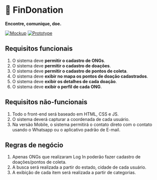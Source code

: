 # 📍 FinDonation

**Encontre, comunique, doe.**

[![Mockup][mockup-shield]][mockup-url]
[![Prototype][prototype-shield]][prototype-url]

## Requisitos funcionais

1. O sistema deve **permitir o cadastro de ONGs**.
2. O sistema deve **permitir o cadastro de doações**.
3. O sistema deve **permitir o cadastro de pontos de coleta**.
4. O sistema deve **exibir no mapa os pontos de doação cadastrados**.
5. O sistema deve **exibir os detalhes de cada doação**.
6. O sistema deve **exibir o perfil de cada ONG**.

## Requisitos não-funcionais

1. Todo o front-end será baseado em HTML, CSS e JS.
2. O sistema deverá capturar a coordenada de cada usuário.
3. Na versão Mobile, o sistema permitirá o contato direto com o contato usando o Whatsapp ou o aplicativo padrão de E-mail.

## Regras de negócio

1. Apenas ONGs que realizaram Log In poderão fazer cadastro de doações/pontos de coleta.
2. A busca será realizada a partir do estado, cidade de cada usuário.
3. A exibição de cada item será realizada a partir de categorias.

[mockup-shield]: https://img.shields.io/static/v1?label=MOCKUP&message=WHIMSICAL&color=7211c2&style=flat
[mockup-url]: https://whimsical.com/YYMxJmtCh9n9mS9iSUi3Fj
[prototype-shield]: https://img.shields.io/static/v1?label=PROTOTYPE&message=FIGMA&color=1994fb&style=flat
[prototype-url]: https://www.figma.com/file/OxPXQzuV7QjLT2mysPUFxX/FinDonation?node-id=1%3A38
